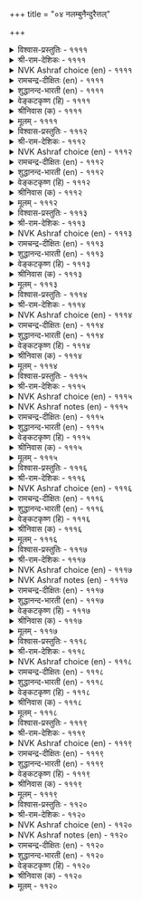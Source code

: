 +++
title = "०४ नलम्बुनैन्दुरैत्तल्"

+++

<details><summary>विश्वास-प्रस्तुतिः - ११११</summary>

नऩ्ऩीरै वाऴि अऩिच्चमे निऩ्ऩिऩुम्  
मॆऩ्ऩीरळ् यांवीऴ् पवळ्। ११११  
</details>

<details><summary>श्री-राम-देशिकः - ११११</summary>

सुमेषु मृदु त्व हि शिराष! विजया मव ।  
वत्तोऽपि मार्दवयुता मत्प्रिया, गर्वमुत्सृज ॥ ११११॥
</details>

<details><summary>NVK Ashraf choice (en) - ११११</summary>

११११  
Hail thee, aniccham, the soft flower!  
The damsel I dote is softer than thee! *  
(J. Narayanaswamy)  
</details>

<details><summary>रामचन्द्र-दीक्षितः (en) - ११११</summary>

1111 naṉṉīrai vāḻi aṉiccamē niṉṉiṉum  
meṉṉīraḷ yāmvīḻ pavaḷ.

1111\. O aniccam flower, the best and softest of all flowers, may you be blest; but do not forget that my lady is yet more tender.  
</details>

<details><summary>शुद्धानन्द-भारती (en) - ११११</summary>

1\. நன்னீரை வாழி அனிச்சமே நின்னினும்  
மென்னீரள் யாம்வீழ் பவள்.  
Soft blessed anicha flower, hail  
On whom I dote is softer still.        1111  
</details>

<details><summary>वेङ्कटकृष्ण (हि) - ११११</summary>

1111
रे अनिच्च तू धन्य है, तू है कोमल प्राण ।  
मेरी जो है प्रियतमा, तुझसे मृदुतर जान ॥
</details>

<details><summary>श्रीनिवास (क) - ११११</summary>

1111. कोमल स्वभावद अनिच्चॆ हूवे नी बाळु! नानु प्रीतिसुव कोमलॆ निनगिन्तलू सुकुमार स्वभावदवळु.

</details>

<details><summary>मूलम् - ११११</summary>

नऩ्ऩीरै वाऴि अऩिच्चमे निऩ्ऩिऩुम्  
मॆऩ्ऩीरळ् यांवीऴ् पवळ्। ११११  
</details>

<details><summary>विश्वास-प्रस्तुतिः - १११२</summary>

मलर्गाणिऩ् मैयात्ति नॆञ्जे इवळ्गण्  
पलर्गाणुम् पूवॊक्कुम् ऎऩ्ऱु। १११२  
</details>

<details><summary>श्री-राम-देशिकः - १११२</summary>

निकदृश्ग्टकुसुमसाम्यमस्यास्तु नेत्रयोः ।  
वस्तीति किं धिया चित्त! दृष्ट्वा पुष्पाणि मुह्यसि ॥ १११२॥
</details>

<details><summary>NVK Ashraf choice (en) - १११२</summary>

१११२  
O heart, why get distracted seeing common flowers  
And match them with her eyes! *  
(P.S. Sundaram), (V.V.S. Aiyar)  
</details>

<details><summary>रामचन्द्र-दीक्षितः (en) - १११२</summary>

1112 malarkāṇiṉ maiyātti neñcē ivaḷkaṇ  
palarkāṇum pūvokkum eṉṟu.

1112\. O Mind, when you behold flowers you think that your beloved’s eyes are like these and pine away.  
</details>

<details><summary>शुद्धानन्द-भारती (en) - १११२</summary>

2\. மலர்காணின் மையாத்தி நெஞ்சே இவள்கண்  
பலர்காணும் பூவொக்கும் என்று.  
You can't liken flowers by many eyed,  
To her bright eyes, O mind dismayed.        1112  
</details>

<details><summary>वेङ्कटकृष्ण (हि) - १११२</summary>

1112
बहु-जन-दृष्ट सुमन सदृश, इसके दृग को मान ।  
रे मन यदि देखो सुमन, तुम हो भ्रमित अजान ॥
</details>

<details><summary>श्रीनिवास (क) - १११२</summary>

1112. इवळ कण्णुगळु हलवरु कण्डु सन्तस पडुव हूगळन्नु होलुवुदॆन्दु भाविसि, आ हूगळन्नु कण्डाग गॊन्दलक्कीडागुवॆयल्ल ओ मनस्सॆ!

</details>

<details><summary>मूलम् - १११२</summary>

मलर्गाणिऩ् मैयात्ति नॆञ्जे इवळ्गण्  
पलर्गाणुम् पूवॊक्कुम् ऎऩ्ऱु। १११२  
</details>

<details><summary>विश्वास-प्रस्तुतिः - १११३</summary>

मुऱिमेऩि मुत्तम् मुऱुवल् वॆऱिनाऱ्ऱम्  
वेलुण्गण् वेय्त्तो ळवट्कु। १११३  
</details>

<details><summary>श्री-राम-देशिकः - १११३</summary>

देहस्तु चिकुरस्तस्याः चक्षुषी शूलरूपिणी ।  
मुक्ता दन्ताश्चारुगन्धः करौ वंशानुकारिणौ ॥ १११३॥
</details>

<details><summary>NVK Ashraf choice (en) - १११३</summary>

१११३  
She has a slender frame, pearly smile, fragrant breath,  
Lancet eyes and bamboo shoulders. *  
(K. Kannan), (J. Narayanaswamy)  
</details>

<details><summary>रामचन्द्र-दीक्षितः (en) - १११३</summary>

1113 muṟimēṉi muttam muṟuval veṟināṟṟam  
vēluṇkaṇ vēyttōḷ avaṭku.

1113\. Her body is of rich gold, her teeth pearls. She is fragrant, her eyes dart forth glances like a lance, her shoulders gently curve as the bamboo. O! what a varied charm my beloved has!  
</details>

<details><summary>शुद्धानन्द-भारती (en) - १११३</summary>

3\. முறிமேனி முத்தம் முறுவல் வெறிநாற்றம்  
வேலுண்கண் வேய்த்தோ ளவட்கு.  
The bamboo-shouldered has pearl-like smiles  
Fragrant breath and lance-like eyes.        1113  
</details>

<details><summary>वेङ्कटकृष्ण (हि) - १११३</summary>

1113
पल्लव तन, मोती रदन, प्राकृत गंध सुगंध ।  
भाला कजरारा नयन, जिसके बाँस-स्कंध ॥
</details>

<details><summary>श्रीनिवास (क) - १११३</summary>

1113. बिदिरिनन्थ तोळुगळुळ्ळ ई ऎळॆवॆण्णिगॆ, तळिरिनन्थ ऒडलु मुत्तिनन्थ हल्लु, सुवासनॆयुळ्ळ उसिरु, शूलदन्तॆ (चुचुव) काडिगॆगण्णु.

</details>

<details><summary>मूलम् - १११३</summary>

मुऱिमेऩि मुत्तम् मुऱुवल् वॆऱिनाऱ्ऱम्  
वेलुण्गण् वेय्त्तो ळवट्कु। १११३  
</details>

<details><summary>विश्वास-प्रस्तुतिः - १११४</summary>

काणिऩ् कुवळै कविऴ्न्दु निलऩ्नोक्कुम्  
माणिऴै कण्णॊव्वेम् ऎऩ्ऱु। १११४  
</details>

<details><summary>श्री-राम-देशिकः - १११४</summary>

अस्यास्तु चक्षुषा साम्यं न लब्धमिति लज्ज या ।  
नतं कुवलयं भूमिं दश्येद्, दृष्टिं लभेत चेत् ॥ १११४॥
</details>

<details><summary>NVK Ashraf choice (en) - १११४</summary>

१११४  
Unable to match the eyes of this jewel,  
Lilies droop down earthwards in shame.  
(K. Kannan), (K. Krishnaswamy & Vijaya Ramkumar)  
</details>

<details><summary>रामचन्द्र-दीक्षितः (en) - १११४</summary>

1114 kāṇiṉ kuvaḷai kaviḻntu nilaṉnōkkum  
māṇiḻai kaṇṇovvēm eṉṟu.

1114\. The kundalai flower hangs down in shame before the eyes of my tastefully adorned lady-love.  
</details>

<details><summary>शुद्धानन्द-भारती (en) - १११४</summary>

4\. காணின் குவளை கவிழ்ந்து நிலன்நோக்கும்  
மாணிழை கண்ணொவ்வேம் என்று.  
Lily droops down to ground and says  
I can't equal the jewelled-one's eyes.        1114  
</details>

<details><summary>वेङ्कटकृष्ण (हि) - १११४</summary>

1114
कुवलय दल यदि देखता, सोच झुका कर सीस ।  
इसके दृग सम हम नहीं, होती उसको खीस ॥
</details>

<details><summary>श्रीनिवास (क) - १११४</summary>

1114. कुवलय पुष्पक्कॆ नोडुव कण्णुगळिद्दरॆ, इवळन्नु कण्डु “ई चॆलुवॆय कण्णुगळिगॆ सरिदॊरॆयागलारॆनॆ” ऎन्दु नाचि तलॆतग्गिसि नॆलवन्नु नोडुवुदु.

</details>

<details><summary>मूलम् - १११४</summary>

काणिऩ् कुवळै कविऴ्न्दु निलऩ्नोक्कुम्  
माणिऴै कण्णॊव्वेम् ऎऩ्ऱु। १११४  
</details>

<details><summary>विश्वास-प्रस्तुतिः - १११५</summary>

अऩिच्चप्पूक् काल्गळैयाळ् पॆय्दाळ् नुगप्पिऱ्कु  
नल्ल पडाअ पऱै। १११५  
</details>

<details><summary>श्री-राम-देशिकः - १११५</summary>

मृदुकाये नालयुक्तं सा शिरीपमधारयत् ।  
नालाभाराद्भग्नमध्यमभूदशुभनादनम् ॥ १११५॥
</details>

<details><summary>NVK Ashraf choice (en) - १११५</summary>

१११५  
The solemn drums will blare if her waist is crushed  
By the aniccham she wore with its stalk. *  
(J. Narayanaswamy)  
</details>

<details><summary>NVK Ashraf notes (en) - १११५</summary>

१११५. aniccham – a flower known for its delicate nature. The idea here is that a woman’s waist is so delicate that it can’t even bear the weight of a delicate flower like aniccham if it is worn without removing its stalk.
</details>

<details><summary>रामचन्द्र-दीक्षितः (en) - १११५</summary>

1115 aṉiccappūk kālkaḷaiyāḷ peytāḷ nucuppiṟku  
nalla paṭāa paṟai.

1115\. She decks herself with aniccam flowers without removing the stalks. It is the death-knell of her slender waist.  
</details>

<details><summary>शुद्धानन्द-भारती (en) - १११५</summary>

5\. அனிச்சப்பூக் கால்களையாள் பெய்தாள் நுசுப்பிற்கு  
நல்ல படாஅ பறை.  
Anicha flower with stem she wears  
To her breaking waist sad-drum-blares!        1115  
</details>

<details><summary>वेङ्कटकृष्ण (हि) - १११५</summary>

1115
धारण किया अनिच्च को, बिना निकाले वृन्त ।  
इसकी कटि हिन ना बजे, मंगल बाजा-वृन्द ॥
</details>

<details><summary>श्रीनिवास (क) - १११५</summary>

1115. ई चॆलुव तन्न सुकुमारतॆयन्नु अरियदॆ काण्डदॊडनॆ अनिच्च हूवन्नु मुडियल्लि मुडिदुकॊण्डळु ; अदरिन्द अवळ सुकुमार नडुवु बाडि सॊरगितु. अदरिन्द मङ्गळ वाद्यवु मॊळगलिल्ल.

</details>

<details><summary>मूलम् - १११५</summary>

अऩिच्चप्पूक् काल्गळैयाळ् पॆय्दाळ् नुगप्पिऱ्कु  
नल्ल पडाअ पऱै। १११५  
</details>

<details><summary>विश्वास-प्रस्तुतिः - १११६</summary>

मदियुम् मडन्दै मुगऩुम् अऱिया  
पदियिऩ् कलङ्गिय मीऩ्। १११६  
</details>

<details><summary>श्री-राम-देशिकः - १११६</summary>

नारीमुखनिशानाथमेदज्ञानविवर्जिताः ।  
दिवि ताराः स्वप्रदेशाद् भ्रान्ताः किन्तु भ्रमन्त्यहो ॥ १११६॥
</details>

<details><summary>NVK Ashraf choice (en) - १११६</summary>

१११६  
The perplexed stars are all over the place,  
Unable to tell the moon from her face.  
(N.V.K. Ashraf), (P.S. Sundaram)  
</details>

<details><summary>रामचन्द्र-दीक्षितः (en) - १११६</summary>

1116 matiyum maṭantai mukaṉum aṟiyā  
patiyiṉ kalaṅkiya mīṉ.

1116\. Even the stars of heaven veer their usual courses mistaking my lady’s face for their queen moon.  
</details>

<details><summary>शुद्धानन्द-भारती (en) - १११६</summary>

6\. மதியும் மடந்தை முகனும் அறியா  
பதியின் கலங்கிய மீன்.  
Stars are confused to know which is  
The moon and which is woman's face.        1116  
</details>

<details><summary>वेङ्कटकृष्ण (हि) - १११६</summary>

1116
महिला मुख औ’ चन्द्र में, उड्डगण भेद न जान ।  
निज कक्षा से छूट कर, होते चलायमान ॥
</details>

<details><summary>श्रीनिवास (क) - १११६</summary>

1116. चन्द्रनन्नू, ई ऎळॆवॆण्णिन मुखवन्नू निर्णायिसलारदॆ तारॆगळु नॆलॆतप्पि परिभ्रमितगॊण्डिवॆ.

</details>

<details><summary>मूलम् - १११६</summary>

मदियुम् मडन्दै मुगऩुम् अऱिया  
पदियिऩ् कलङ्गिय मीऩ्। १११६  
</details>

<details><summary>विश्वास-प्रस्तुतिः - १११७</summary>

अऱुवाय् निऱैन्द अविर्मदिक्कुप् पोल  
मऱुवुण्डो मादर् मुगत्तु। १११७  
</details>

<details><summary>श्री-राम-देशिकः - १११७</summary>

आदौ नष्टकलश्चन्द्रः पुनः प्राप्नोति यः कलाः ।  
कलङ्कस्तद्गतो नारीवदने किन्तु वर्तते ॥ १११७॥
</details>

<details><summary>NVK Ashraf choice (en) - १११७</summary>

१११७  
Are there spots on my love’s face  
Like the spots on the shining moon?  
(N.V.K. Ashraf), ( Shuddhananda Bharatiar)  
</details>

<details><summary>NVK Ashraf notes (en) - १११७</summary>

१११७. This couplet may look simple but has been translated differently. The word “अऱुवाय्” has been usually taken to mean “variable, changing or inconstant” [(P.S. Sundaram), ( Shuddhananda Bharatiar)] and thereby interpreted by many as “waning and waxing moon” [(J. Narayanaswamy), (K. Kannan), (G.U. Pope), (M.S. Poornalingam Pillai)]. However, the very next word “निऱैन्द” [which means “filled with”] clearly implies that this word means the ‘spots or craters’ on the moon [“अऱु” can mean “break, crack, split” and “वाय्” “mouth”]. Though the couplets in Kural are usually discrete and independent of each other, there are occasions – especially in division “LOVE” – where the succeeding ones appear in sequence [chapter १३२ is a fine example]. Here it appears that the preceding couplet १११६ compares the lady’s face to the moon, with even the stars being unable to differentiate the two. This couplet takes the love’s face a step further and attempts to differentiate the two. Perhaps this is what is implied here: “Even the shining moon has spots of craters, but none on my love’s face”. Commentator Manakkudavar’s gives a fitting explanation. He says: “इवळ् मुगत्तु मऱुविल्लै यादलान्, अदु मदियोडु ऒव्वादु ऎऩ्ऱु कूऱियदु”.
</details>

<details><summary>रामचन्द्र-दीक्षितः (en) - १११७</summary>

1117 aṟuvāy niṟainta avirmatikkup pōla  
maṟuvuṇṭō mātar mukattu.

1117\. Is there a dark spot on the face of my lady-love as on the shining moon which waxes and wanes?  
</details>

<details><summary>शुद्धानन्द-भारती (en) - १११७</summary>

7\. அறுவாய் நிறைந்த அவிர்மதிக்குப் போல  
மறுவுண்டோ மாதர் முகத்து.  
Are there spots on the lady's face  
Just as in moon that changes phase?        1117  
</details>

<details><summary>वेङ्कटकृष्ण (हि) - १११७</summary>

1117
क्षय पाकर फिर पूर्ण हो, शोभित रहा मयंक ।  
इस नारी के वदन पर, रहता कहाँ कलंक ॥
</details>

<details><summary>श्रीनिवास (क) - १११७</summary>

1117. मॊदलु क्षयिसि आमेलॆ तुम्बिकॊण्डु बॆळगुव चन्द्रनल्लिरुवन्तॆ ई हॆण्णिन मुखदल्लि कळङ्कवुण्टॆ?

</details>

<details><summary>मूलम् - १११७</summary>

अऱुवाय् निऱैन्द अविर्मदिक्कुप् पोल  
मऱुवुण्डो मादर् मुगत्तु। १११७  
</details>

<details><summary>विश्वास-प्रस्तुतिः - १११८</summary>

मादर् मुगम्बोल् ऒळिविड वल्लैयेल्  
कादलै वाऴि मदि। १११८  
</details>

<details><summary>श्री-राम-देशिकः - १११८</summary>

यदि त्वं मुखवत्त्वस्याः शोभां चन्द्र! वहेस्तदा ।  
मत्प्रीतिपात्रं त्वं मूयाः सर्वदा विजयी भव ॥ १११८॥
</details>

<details><summary>NVK Ashraf choice (en) - १११८</summary>

१११८  
Hail O moon! If you could also shine as my love’s face,  
You too I shall love. *  
(P.S. Sundaram)  
</details>

<details><summary>रामचन्द्र-दीक्षितः (en) - १११८</summary>

1118 mātar mukampōl oḷiviṭa vallaiyēl  
kātalai vāḻi mati.

1118\. Blest indeed are you. Moon! If you will be resplendent without a spot even as the face of my lady, I shall love you with all my heart.  
</details>

<details><summary>शुद्धानन्द-भारती (en) - १११८</summary>

8\. மாதர் முகம்போல் ஒளிவிட வல்லையேல்  
காதலை வாழி மதி.  
Like my lady's face if you shine  
All my love to you; hail O moon!        1118  
</details>

<details><summary>वेङ्कटकृष्ण (हि) - १११८</summary>

1118
इस नारी के वदन सम, चमक सके तो चाँद ।  
प्रेम-पात्र मेरा बने, चिरजीवी रह चाँद ॥
</details>

<details><summary>श्रीनिवास (क) - १११८</summary>

1118. चन्द्रने, नीनु वर्धिसु! ई बॆडगिय मुखदन्तॆ नीनू बॆळगबल्लॆयादरॆ नीनू नन्न प्रीति पात्रनागुवॆ.

</details>

<details><summary>मूलम् - १११८</summary>

मादर् मुगम्बोल् ऒळिविड वल्लैयेल्  
कादलै वाऴि मदि। १११८  
</details>

<details><summary>विश्वास-प्रस्तुतिः - १११९</summary>

मलरऩ्ऩ कण्णाळ् मुगमॊत्ति यायिऩ्  
पलर्गाणत् तोऩ्ऱल् मदि। १११९  
</details>

<details><summary>श्री-राम-देशिकः - १११९</summary>

अस्याः कुसुमनेत्राया मुखसाम्यं यदीच्छसि ।  
हे चन्द्र! सर्वदृश्यस्त्वं तदा मा तिष्ठ सर्वदा ॥ १११९॥
</details>

<details><summary>NVK Ashraf choice (en) - १११९</summary>

१११९  
O moon, if you imitate my flower-eyed jewel’s face,  
Stop revealing thyself to all.  
(N.V.K. Ashraf)  
</details>

<details><summary>रामचन्द्र-दीक्षितः (en) - १११९</summary>

1119 malaraṉṉa kaṇṇāḷ mukamotti yāyiṉ  
palarkāṇat tōṉṟal mati.

1119\. Moon, if you wish to equal the face of my lady then hide yourself from this world.  
</details>

<details><summary>शुद्धानन्द-भारती (en) - १११९</summary>

9\. மலர்ன்ன கண்ணாள் முகமொத்தி யாயின்  
பலர்காணத் தோன்றல் மதி.  
Like the face of my flower-eyed one  
If you look, then shine alone O moon!        1119  
</details>

<details><summary>वेङ्कटकृष्ण (हि) - १११९</summary>

1119
सुमन-नयन युत वदन सम, यदि होने की चाह ।  
सबके सम्मुख चन्द्र तू चमक न बेपरवाह ॥
</details>

<details><summary>श्रीनिवास (क) - १११९</summary>

1119. ओ चन्द्रने, अलरनेत्रयाद ई ऎळॆवॆण्णिन मुखवन्नु नीनु होलबयसुवुदादरॆ, इतररु निन्नन्नु काणुवन्तॆ तोरिकॊळ्ळबेड. निन्न सुन्दर वदनवु ननगॆ मात्र मीसरागिरलि.

</details>

<details><summary>मूलम् - १११९</summary>

मलरऩ्ऩ कण्णाळ् मुगमॊत्ति यायिऩ्  
पलर्गाणत् तोऩ्ऱल् मदि। १११९  
</details>

<details><summary>विश्वास-प्रस्तुतिः - ११२०</summary>

अऩिच्चमुम् अऩ्ऩत्तिऩ् तूवियुम् मादर्  
अडिक्कु नॆरुञ्जिप् पऴम्। ११२०  
</details>

<details><summary>श्री-राम-देशिकः - ११२०</summary>

शिरीषकुसमं हंसपक्षौ चेत्युभयं भुवि ।  
स्त्रीपादमार्दवे दृष्टे नूनं स्यात्यण्टकोपमम् ॥ ११२०॥
</details>

<details><summary>NVK Ashraf choice (en) - ११२०</summary>

११२०  
Even aniccham flower and swan's down  
Are as nerunji fruit to my maidens’ feet. *  
(V.V.S. Aiyar)  
</details>

<details><summary>NVK Ashraf notes (en) - ११२०</summary>

११२०. Simply, it means: “Even flower petals and down feathers are prickly to my damsel’s feet”. Flower aniccham is known for its softness and the fruit nerunji for its thorns.
</details>

<details><summary>रामचन्द्र-दीक्षितः (en) - ११२०</summary>

1120 aṉiccamum aṉṉattiṉ tūviyum mātar  
aṭikku neruñcip paḻam.

1120\. The soft aniccam flower and the down of the swan are but thistles before the soft feet of my lady.  
</details>

<details><summary>शुद्धानन्द-भारती (en) - ११२०</summary>

10\. அனிச்சமும் அன்னத்தின் தூவியும் மாதர்  
அடிக்கு நெருஞ்சிப் பழம்.  
The soft flower and the swan's down are  
Like nettles to the feet of the fair.        1120  
</details>

<details><summary>वेङ्कटकृष्ण (हि) - ११२०</summary>

1120
मृदु अनिच्च का फूल औ’, हंसी का मृदु तूल ।  
बाला के मृदु पाद हित, रहे गोखरू शूल ॥
</details>

<details><summary>श्रीनिवास (क) - ११२०</summary>

1120. ई कोमलॆय अडिगळिगॆ अनिच्च हूवू, हंसतॊलिकवू नॆरुञ्जॆ मुळ्ळिनन्तॆ इवॆ.
</details>

<details><summary>मूलम् - ११२०</summary>

अऩिच्चमुम् अऩ्ऩत्तिऩ् तूवियुम् मादर्  
अडिक्कु नॆरुञ्जिप् पऴम्। ११२०  
</details>

